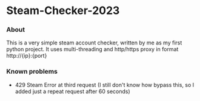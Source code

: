 # Steam-Checker-2023
### About
This is a very simple steam account checker, written by me as my first python project. It uses multi-threading and http/https proxy in format http://{ip}:{port} 
### Known problems
- 429 Steam Error at third request (I still don't know how bypass this, so I added just a repeat request after 60 seconds)
